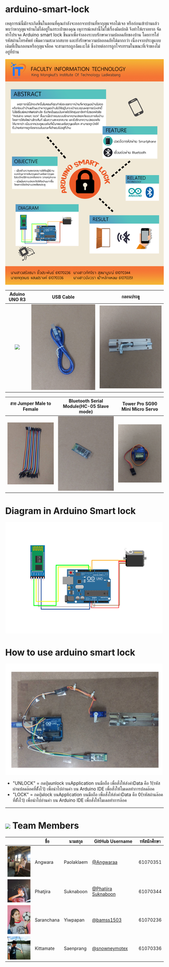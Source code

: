 # arduino-smart-lock
เหตุการณ์นี้มักจะเกิดขึ้นในตอนที่คุณกำลังจะออกจากบ้านที่หากุญแจรถไม่เจอ หรือก่อนเข้าบ้านแล้วพบว่าหากุญแจบ้านไม่ได้อยู่ในกระเป๋าของคุณ เหุการณ์เหล่านี้ไม่ใช่เรื่องผิดปกติ
จึงทำให้เราอยาก จัดทำโปรเจค Arduino smart lock ขึ้นมาเพื่อจำลองระบบรักษาความปลอดภัยของบ้าน โดยการใส่รหัสผ่านโทรศัพท์ เพิ้มความสะดวกสบาย และยังรักษาความปลออดภัยได้มากกว่า เนื่องจากประตูแบบเดิมที่เป็นกลอนหรือกุญแจล็อค จะสามารถถูกงัดแงะได้ ซึ่งง่ายต่อการถูกโจรกรรมในขณะที่เจ้าของไม่อยู่ที่บ้าน

<img src="https://github.com/Angwaraa/arduino-smart-lock/blob/master/poster-compro1.jpg" hight = "1000" width = "800">

Aduino UNO R3        |  USB Cable  | กลอนประตู
:-------------------------:|:-------------------------:|:-------------------------:
![](https://github.com/Angwaraa/arduino-smart-look/blob/master/Images/196045.jpg)  |  ![](https://github.com/Angwaraa/arduino-smart-lock/blob/master/Images/196046.jpg)   | ![](https://github.com/Angwaraa/arduino-smart-lock/blob/master/Images/196052.jpg)


สาย Jumper Male to Female            |  Bluetooth Serial Module(HC-05 Slave mode)  |  Tower Pro SG90 Mini Micro Servo
:-------------------------:|:-------------------------:|:-------------------------:
![](https://github.com/Angwaraa/arduino-smart-lock/blob/master/Images/196047.jpg)  |  ![](https://github.com/Angwaraa/arduino-smart-lock/blob/master/Images/196050.jpg)  |  ![](https://github.com/Angwaraa/arduino-smart-lock/blob/master/Images/196051.jpg)

# Diagram in Arduino Smart lock

<img src="https://github.com/Angwaraa/arduino-smart-lock/blob/master/Images/diagram.jpg" hight = "500" width = "500">

# How to use arduino smart lock
<img src="https://github.com/Angwaraa/arduino-smart-lock/blob/master/Images/1234.jpg" hight = "500" width = "500">

* "UNLOCK" = กดปุ่มunlock บนApplication บนมือถือ เพื่อสั่งให้ส่งค่าData คือ 1(รหัสผ่านปลดล๊อคที่ต้ั้งไว้) เพื่อนำไปอ่านค่า บน Arduino IDE เพื่อสั่งให้โมเดลทำการปลดล๊อค
* "LOCK" = กดปุ่มlock บนApplication บนมือถือ เพื่อสั่งให้ส่งค่าData คือ 0(รหัสผ่านล๊อคที่ต้ั้งไว้) เพื่อนำไปอ่านค่า บน Arduino IDE เพื่อสั่งให้โมเดลทำการล๊อค

---

# ![](img/Person.png) Team Members
|  |ชื่อ|นามสกุล|GitHub Username|รหัสนักศึกษา|
|:-:|--|------|---------------|---------|
|<img src="https://github.com/Angwaraa/arduino-smart-lock/blob/master/Images/51200822_1486256878178021_5890411946972282880_n.jpg" hight = "100" width = "100">|Angwara|Paolaklaem|[@Angwaraa](https://github.com/Angwaraa)|61070351|
|<img src="https://github.com/Angwaraa/arduino-smart-lock/blob/master/Images/Pakjira.jpg" hight = "100" width = "100">|Phatjira|Suknaboon|[@Phatjira Suknaboon](https://github.com/Phatjira)|61070344|
|<img src="https://github.com/Angwaraa/arduino-smart-lock/blob/master/Images/65756.jpg" hight = "100" width = "100">|Saranchana|Yiwpapan|[@bamss1503](https://github.com/bamss1503)|61070236|
|<img src="https://github.com/Angwaraa/arduino-smart-lock/blob/master/Images/21430239_1380369728678225_8475190223276262180_n.jpg" hight = "100" width = "100">|Kittamate|Saenprang|[@snowneymotex](https://github.com/snowneymotex)|61070336|

